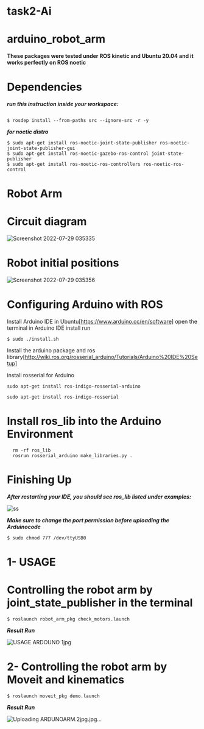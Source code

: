 # task2-Ai

# arduino_robot_arm

**These packages were tested under ROS kinetic and Ubuntu 20.04 and it works perfectly on ROS  noetic**

# Dependencies

***run this instruction inside your workspace:***

```  

$ rosdep install --from-paths src --ignore-src -r -y  
```

***for noetic distro***

``` $ sudo apt-get install ros-noetic-moveit
$ sudo apt-get install ros-noetic-joint-state-publisher ros-noetic-joint-state-publisher-gui
$ sudo apt-get install ros-noetic-gazebo-ros-control joint-state-publisher
$ sudo apt-get install ros-noetic-ros-controllers ros-noetic-ros-control 
```

# Robot Arm

# Circuit diagram


![Screenshot 2022-07-29 035335](https://user-images.githubusercontent.com/81494917/181661503-6211cd08-7254-4dcb-8099-e675adc10a21.jpg)

# Robot initial positions

![Screenshot 2022-07-29 035356](https://user-images.githubusercontent.com/81494917/181660956-32579b5e-7328-4836-b9b1-f53fcfed855f.jpg)


# Configuring Arduino with ROS

Install Arduino IDE in Ubuntu[https://www.arduino.cc/en/software]
open the terminal in Arduino IDE
install run 

```
$ sudo ./install.sh 
```

Install the arduino package and ros library[http://wiki.ros.org/rosserial_arduino/Tutorials/Arduino%20IDE%20Setup]

install rosserial for Arduino

``` 
sudo apt-get install ros-indigo-rosserial-arduino

sudo apt-get install ros-indigo-rosserial

```

# Install ros_lib into the Arduino Environment

```cd <sketchbook>/libraries
  rm -rf ros_lib
  rosrun rosserial_arduino make_libraries.py .
  ```

# Finishing Up

***After restarting your IDE, you should see ros_lib listed under examples:***


![ss](https://user-images.githubusercontent.com/81494917/181661706-4893fccb-e09b-4882-96a5-9b1ea9ba2409.jpg)


***Make sure to change the port permission before uploading the Arduinocode***
```
$ sudo chmod 777 /dev/ttyUSB0
```

# 1- USAGE

# Controlling the robot arm by joint_state_publisher in the terminal 


```
$ roslaunch robot_arm_pkg check_motors.launch
```
***Result Run***

![USAGE ARDOUNO 1jpg](https://user-images.githubusercontent.com/81494917/181661092-460d257f-05ae-410e-a5cb-04881f3892d9.jpg)


# 2- Controlling the robot arm by Moveit and kinematics

```
$ roslaunch moveit_pkg demo.launch
```
***Result Run***

![Uploading ARDUNOARM.2jpg.jpg…]()

